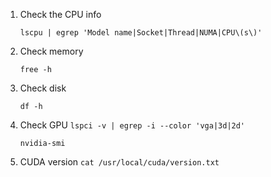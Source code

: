 1. Check the CPU info

	`lscpu | egrep 'Model name|Socket|Thread|NUMA|CPU\(s\)'`

2. Check memory

	`free -h`

3. Check disk

	`df -h`

4. Check GPU
	`lspci -v | egrep -i --color 'vga|3d|2d'`

	`nvidia-smi`

5. CUDA version
	`cat /usr/local/cuda/version.txt`